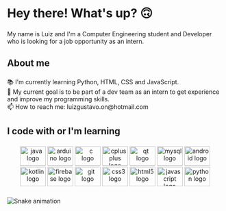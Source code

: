 <h1 align="left">Hey there! What's up? 🙃​</h1>

###

<p align="left">My name is Luiz and I'm a Computer Engineering student and Developer who is looking for a job opportunity as an intern.</p>

###

<h2 align="left">About me</h2>

###

<p align="left">📚 I'm currently learning Python, HTML, CSS and JavaScript.<br>🎯 My current goal is to be part of  a dev team as an intern to get experience and improve my programming skills.<br>📫 How to reach me: luizgustavo.on@hotmail.com</p>

###

<h2 align="left">I code with or I'm learning</h2>

###

<div align="center">
  <img src="https://cdn.jsdelivr.net/gh/devicons/devicon/icons/java/java-original.svg" height="45" width="60" alt="java logo"  />
  <img src="https://cdn.jsdelivr.net/gh/devicons/devicon/icons/arduino/arduino-original.svg" height="45" width="60" alt="arduino logo"  />
  <img src="https://cdn.jsdelivr.net/gh/devicons/devicon/icons/c/c-original.svg" height="45" width="60" alt="c logo"  />
  <img src="https://cdn.jsdelivr.net/gh/devicons/devicon/icons/cplusplus/cplusplus-original.svg" height="45" width="60" alt="cplusplus logo"  />
  <img src="https://cdn.jsdelivr.net/gh/devicons/devicon/icons/qt/qt-original.svg" height="45" width="60" alt="qt logo"  />
  <img src="https://cdn.jsdelivr.net/gh/devicons/devicon/icons/mysql/mysql-original.svg" height="45" width="60" alt="mysql logo"  />
  <img src="https://cdn.jsdelivr.net/gh/devicons/devicon/icons/android/android-original.svg" height="45" width="60" alt="android logo"  />
  <img src="https://cdn.jsdelivr.net/gh/devicons/devicon/icons/kotlin/kotlin-original.svg" height="45" width="60" alt="kotlin logo"  />
  <img src="https://cdn.jsdelivr.net/gh/devicons/devicon/icons/firebase/firebase-plain.svg" height="45" width="60" alt="firebase logo"  />
  <img src="https://cdn.jsdelivr.net/gh/devicons/devicon/icons/git/git-original.svg" height="45" width="60" alt="git logo"  />
  <img src="https://cdn.jsdelivr.net/gh/devicons/devicon/icons/css3/css3-original.svg" height="45" width="60" alt="css3 logo"  />
  <img src="https://cdn.jsdelivr.net/gh/devicons/devicon/icons/html5/html5-original.svg" height="45" width="60" alt="html5 logo"  />
  <img src="https://cdn.jsdelivr.net/gh/devicons/devicon/icons/javascript/javascript-original.svg" height="45" width="60" alt="javascript logo"  />
  <img src="https://cdn.jsdelivr.net/gh/devicons/devicon/icons/python/python-original.svg" height="45" width="60" alt="python logo"  />
</div>

###

<img href="https://raw.githubusercontent.com/eusouluiz/eusouluiz/blob/output/snake.svg" alt="Snake animation" />

###
